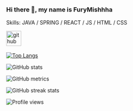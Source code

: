 ### Hi there 👋, my name is FuryMishhha

Skills: JAVA / SPRING / REACT / JS / HTML / CSS


[<img src='https://cdn.jsdelivr.net/npm/simple-icons@3.0.1/icons/github.svg' alt='github' height='40'>](https://github.com/FuryMishhha)   

[![Top Langs](https://github-readme-stats.vercel.app/api/top-langs/?username=FuryMishhha)](https://github.com/anuraghazra/github-readme-stats)

![GitHub stats](https://github-readme-stats.vercel.app/api?username=FuryMishhha&show_icons=true)  

![GitHub metrics](https://metrics.lecoq.io/FuryMishhha)  

![GitHub streak stats](https://github-readme-streak-stats.herokuapp.com/?user=FuryMishhha)  

![Profile views](https://gpvc.arturio.dev/FuryMishhha)  
